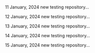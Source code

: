 11 January, 2024
new testing repository...

12 January, 2024
new testing repository...

13 January, 2024
new testing repository...

14 January, 2024
new testing repository...

15 January, 2024
new testing repository...